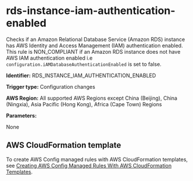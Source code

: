 # rds\-instance\-iam\-authentication\-enabled<a name="rds-instance-iam-authentication-enabled"></a>

Checks if an Amazon Relational Database Service \(Amazon RDS\) instance has AWS Identity and Access Management \(IAM\) authentication enabled\. This rule is NON\_COMPLIANT if an Amazon RDS instance does not have AWS IAM authentication enabled i\.e `configuration.iAMDatabaseAuthenticationEnabled` is set to false\.

**Identifier:** RDS\_INSTANCE\_IAM\_AUTHENTICATION\_ENABLED

**Trigger type:** Configuration changes

**AWS Region:** All supported AWS Regions except China \(Beijing\), China \(Ningxia\), Asia Pacific \(Hong Kong\), Africa \(Cape Town\) Regions

**Parameters:**

None  

## AWS CloudFormation template<a name="w24aac11c29c17d241c15"></a>

To create AWS Config managed rules with AWS CloudFormation templates, see [Creating AWS Config Managed Rules With AWS CloudFormation Templates](aws-config-managed-rules-cloudformation-templates.md)\.